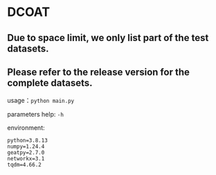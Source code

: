 # DCOAT

## Due to space limit, we only list part of the test datasets. 
## Please refer to the release version for the complete datasets.


usage：`python main.py`

parameters help: `-h`

environment:
```
python=3.8.13
numpy=1.24.4
geatpy=2.7.0
networkx=3.1
tqdm=4.66.2
```
